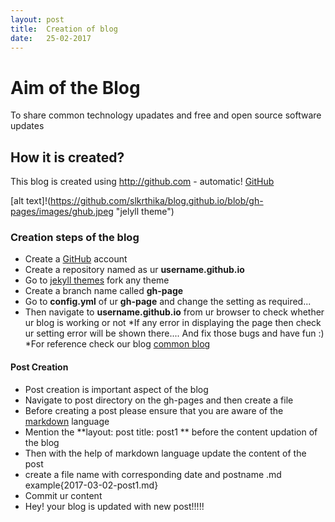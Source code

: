 ```yaml
---
layout: post
title:  Creation of blog
date:   25-02-2017
---
```



# Aim of the Blog
To share common technology upadates and free and open source software updates

## How it is created? 
This blog is created using http://github.com - automatic!
[GitHub](http://github.com)


[alt text]!(https://github.com/slkrthika/blog.github.io/blob/gh-pages/images/ghub.jpeg "jelyll theme")
### Creation steps of the blog
 * Create a [GitHub](http://github.com) account
 * Create a repository named as ur **username.github.io**
 * Go to [jekyll themes](http://jekyllthemes.org/) fork any theme   
 * Create a branch name called **gh-page**
 * Go to **config.yml** of ur **gh-page** and change the setting as required...
 * Then navigate to **username.github.io** from ur browser to check whether ur blog is working or not
 *If  any error in displaying the page then check ur setting error will be shown there.... And fix those bugs and have fun :)
 *For reference check our blog  [common blog](https://github.com/slkrthika/blog.github.io)
 
#### Post Creation
 * Post creation is important aspect of the blog
 * Navigate to post directory on the gh-pages and then create a file 
 * Before creating a post please ensure that you are aware of the [markdown](https://guides.github.com/features/mastering-markdown) language
 * Mention the **layout: post  title: post1 ** before the content updation of the blog
 * Then with the help of markdown language update the content of the post 
 * create a file name with corresponding date and postname .md  example{2017-03-02-post1.md}
 * Commit ur content
 * Hey! your blog is updated with new post!!!!!
 
